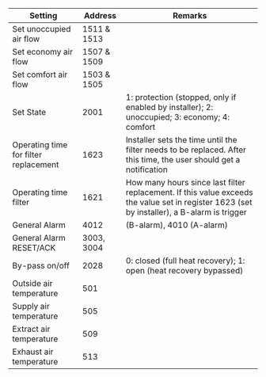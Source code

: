 | Setting                               | Address     | Remarks
|---------------------------------------|-------------|--------|
| Set unoccupied air flow               | 1511 & 1513 |
| Set economy air flow                  | 1507 & 1509 |
| Set comfort air flow                  | 1503 & 1505 |  
| Set State                             | 2001        | 1: protection (stopped, only if enabled by installer); 2: unoccupied; 3: economy; 4: comfort
| Operating time for filter replacement | 1623        | Installer sets the time until the filter needs to be replaced. After this time, the user should get a notification
| Operating time filter                 | 1621        | How many hours since last filter replacement. If this value exceeds the value set in register 1623 (set by installer), a B-alarm is trigger
| General Alarm                         | 4012        | (B-alarm), 4010 (A-alarm)
| General Alarm RESET/ACK               | 3003, 3004  |
| By-pass on/off                        | 2028        | 0: closed (full heat recovery); 1: open (heat recovery bypassed)
| Outside air temperature               | 501         |
| Supply air temperature                | 505         |
| Extract air temperature               | 509         |
| Exhaust air temperature               | 513         |
